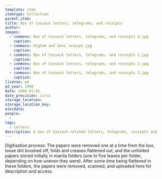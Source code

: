 ```yaml
---
template: item
itemtype: Collection
parent_item: 
title: Box of Cossack letters, telegrams, and receipts
author: 
images:
  - commons: Box of Cossack letters, telegrams, and receipts 4.jpg
    caption: 
  - commons: Higham and Sons receipt.jpg
    caption: 
  - commons: Box of Cossack letters, telegrams, and receipts 1.jpg
    caption: 
  - commons: Box of Cossack letters, telegrams, and receipts 2.jpg
    caption: 
  - commons: Box of Cossack letters, telegrams, and receipts 3.jpg
    caption: 
license: pd
pd_year: 1990
date: 1890-01-01
date_precision: circa
storage_location: 
storage_location_key: 
wikidata: 
people:
  - 
tags:
  - letters
description: A box of Cossack-related letters, telegrams, receipts and other documents accumulated by [[WSH]] and other members of his family in the late 19th and early 20th centuries.
---
```


Digitisation process:
The papers were removed one at a time from the box, loose dirt brushed off, folds and creases flattened out,
and the unfolded papers stored initially in manila folders (one to five leaves per folder, depending on how uneven they were).
After some time being flattened in these folders, the papers were removed, scanned, and uploaded here for description and access.
